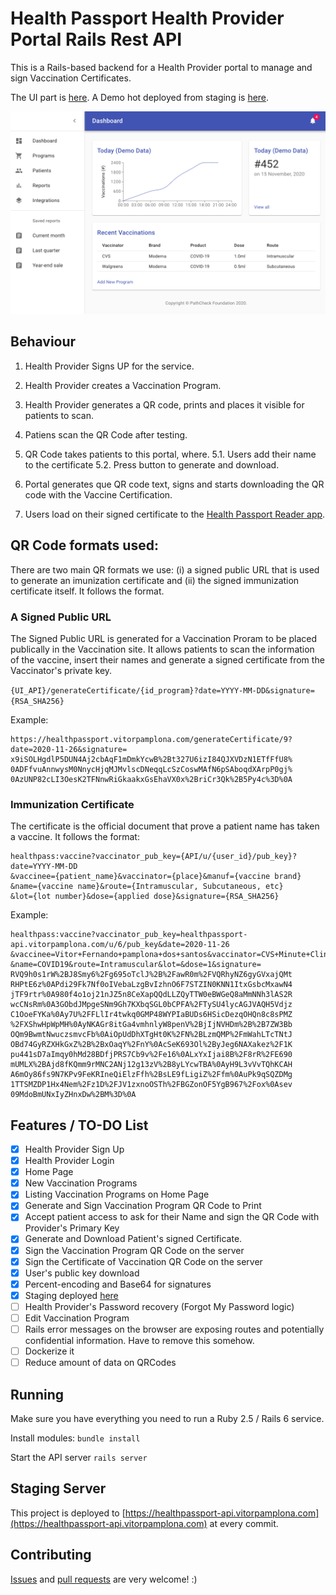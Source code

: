 # Health Passport Health Provider Portal Rails Rest API

This is a Rails-based backend for a Health Provider portal to manage and sign Vaccination Certificates. 

The UI part is [here](https://github.com/vitorpamplona/healthpassport-provider-portal-ui). 
A Demo hot deployed from staging is [here](https://healthpassport.vitorpamplona.com/). 

<img src="./docs/ProviderPortalPreview.png" data-canonical-src="./docs/ProviderPortalPreview.png"/>

## Behaviour

1. Health Provider Signs UP for the service. 
2. Health Provider creates a Vaccination Program. 
3. Health Provider generates a QR code, prints and places it visible for patients to scan. 

4. Patiens scan the QR Code after testing. 
5. QR Code takes patients to this portal, where. 
5.1. Users add their name to the certificate
5.2. Press button to generate and download. 
5. Portal generates que QR code text, signs and starts downloading the QR code with the Vaccine Certification. 

6. Users load on their signed certificate to the [Health Passport Reader app](https://github.com/vitorpamplona/healthpassport-reader-app). 

## QR Code formats used: 

There are two main QR formats we use: (i) a signed public URL that is used to generate an imunization certificate and (ii) the signed immunization certificate itself. It follows the format. 

### A Signed Public URL

The Signed Public URL is generated for a Vaccination Proram to be placed publically in the Vaccination site. 
It allows patients to scan the information of the vaccine, insert their names and generate a signed certificate from the 
Vaccinator's private key. 

```{UI_API}/generateCertificate/{id_program}?date=YYYY-MM-DD&signature={RSA_SHA256}```

Example:

```
https://healthpassport.vitorpamplona.com/generateCertificate/9?date=2020-11-26&signature=
x9iSOLHgdlP5DUN4Aj2cbAqF1mDmkYcwB%2Bt327U6izI84QJXVDzN1ETfFfU8%
0ADFfvuAnnwysM0NnycHjqMJMvlscDNeqqLcSzCoswMAfN6pSAboqdXArpP0gj%
0AzUNP82cLI3OesK2TFNnwRiGkaakxGsEhaVX0x%2BriCr3Qk%2B5Py4c%3D%0A
```

### Immunization Certificate

The certificate is the official document that prove a patient name has taken a vaccine. It follows the format: 

```
healthpass:vaccine?vaccinator_pub_key={API/u/{user_id}/pub_key}?date=YYYY-MM-DD
&vaccinee={patient_name}&vaccinator={place}&manuf={vaccine brand}
&name={vaccine name}&route={Intramuscular, Subcutaneous, etc}
&lot={lot number}&dose={applied dose}&signature={RSA_SHA256}
```

Example:

```
healthpass:vaccine?vaccinator_pub_key=healthpassport-api.vitorpamplona.com/u/6/pub_key&date=2020-11-26
&vaccinee=Vitor+Fernando+pamplona+dos+santos&vaccinator=CVS+Minute+Clinics&manuf=Moderna+Vaccine
&name=COVID19&route=Intramuscular&lot=&dose=1&signature=
RVQ9h0s1rW%2BJ8Smy6%2Fg695oTclJ%2B%2FawR0m%2FVQRhyNZ6gyGVxajQMt
RHPtE6z%0APdi29Fk7Nf0oIVebaLzgBvIzhnO6F7STZIN0KNN1ItxGsbcMxawN4
jTF9rtr%0A980f4o1oj21nJZ5n8CeXapQQdLLZQyTTW0eBWGeQ8aMmNNh3lAS2R
wcCNsRm%0A3GObdJMpgeSNm9Gh7KXbqSGL0bCPFA%2FTySU4lycAGJVAQH5Vdjz
C1OoeFYKa%0Ay7U%2FFLlIr4twkq0GMP48WYPIaBUDs6HSicDezqOHQn8c8sPMZ
%2FXShwHpWpMH%0AyNKAGr8itGa4vmhnlyW8penV%2BjIjNVHDm%2B%2B7ZW3Bb
OQm9BwmtNwuczsmvcFb%0AiOpUdDhXTgHt0K%2FN%2BLzmQMP%2FmWahLTcTNtJ
OBd74GyRZXHkGxZ%2B%2BxOaqY%2FnY%0AcSeK693Ol%2ByJeg6NAXakez%2F1K
pu441sD7aImqy0hMd28BDfjPRS7Cb9v%2Fe16%0ALxYxIjai8B%2F8rR%2FE690
mUMLX%2BAjd8fKQmm9rMNC2ANj12g13zV%2B8yLYcwTBA%0AyH9L3vVvTQhKCAH
A6mOy86fs9N7KPv9FeKRIneQiElzFfh%2BsLE9fLigiZ%2Ffm%0AuPk9qSQZDMg
1TTSMZDP1Hx4Nem%2Fz1D%2FJV1zxnoOSTh%2FBGZonOF5YgB967%2Fox%0Asev
09MdoBmUNxIyZHnxDw%2BM%3D%0A
```

## Features / TO-DO List

- [x] Health Provider Sign Up
- [x] Health Provider Login 
- [x] Home Page
- [x] New Vaccination Programs
- [x] Listing Vaccination Programs on Home Page
- [x] Generate and Sign Vaccination Program QR Code to Print
- [x] Accept patient access to ask for their Name and sign the QR Code with Provider's Primary Key
- [x] Generate and Download Patient's signed Certificate.
- [x] Sign the Vaccination Program QR Code on the server
- [x] Sign the Certificate of Vaccination QR Code on the server
- [x] User's public key download
- [x] Percent-encoding and Base64 for signatures
- [x] Staging deployed [here](https://healthpassport.vitorpamplona.com/)
- [ ] Health Provider's Password recovery (Forgot My Password logic)
- [ ] Edit Vaccination Program
- [ ] Rails error messages on the browser are exposing routes and potentially confidential information. Have to remove this somehow. 
- [ ] Dockerize it
- [ ] Reduce amount of data on QRCodes

## Running

Make sure you have everything you need to run a Ruby 2.5 / Rails 6 service. 

Install modules:
`bundle install`

Start the API server
`rails server `

## Staging Server

This project is deployed to [https://healthpassport-api.vitorpamplona.com](https://healthpassport-api.vitorpamplona.com) at every commit. 

## Contributing

[Issues](https://github.com/Path-Check/healthpassport-provider-portal-api/issues) and [pull requests](https://github.com/Path-Check/healthpassport-provider-portal-api/pulls) are very welcome! :)